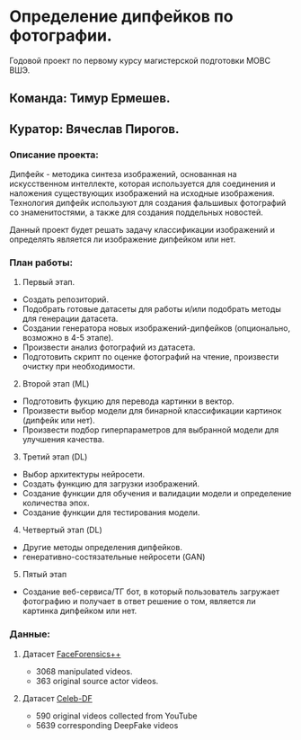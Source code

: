 # Определение дипфейков по фотографии.
Годовой проект по первому курсу магистерской подготовки МОВС ВШЭ.

## **Команда: Тимур Ермешев.**

## **Куратор: Вячеслав Пирогов.**

### **Описание проекта:**

Дипфейк - методика синтеза изображений, основанная на искусственном интеллекте, которая используется для соединения и наложения существующих изображений на исходные изображения. 
Технология дипфейк используют для создания фальшивых фотографий со знаменитостями, а также для создания поддельных новостей.

Данный проект будет решать задачу классификации изображений и определять является ли изображение дипфейком или нет.


### **План работы:**

1. Первый этап.
- Создать репозиторий.
- Подобрать готовые датасеты для работы и/или подобрать методы для генерации датасета.
- Создании генератора новых изображений-дипфейков (опционально, возможно в 4-5 этапе).
- Произвести анализ фотографий из датасета.
- Подготовить скрипт по оценке фотографий на чтение, произвести очистку при необходимости.

2. Второй этап (ML)
- Подготовить фукцию для перевода картинки в вектор.
- Произвести выбор модели для бинарной классификации картинок (дипфейк или нет).
- Произвести подбор гиперпараметров для выбранной модели для улучшения качества.

3. Третий этап (DL)
- Выбор архитектуры нейросети.
- Создать функцию для загрузки изображений.
- Создание функции для обучения и валидации модели и определение количества эпох.
- Создание функции для тестирования модели.

4. Четвертый этап (DL)
- Другие методы определения дипфейков.
- генеративно-состязательные нейросети (GAN)

5. Пятый этап
- Создание веб-сервиса/ТГ бот, в который пользователь загружает фотографию и получает в ответ решение о том, является ли картинка дипфейком или нет.


### **Данные:**

1. Датасет [FaceForensics++](https://github.com/ondyari/FaceForensics/tree/master/dataset)
   - 3068 manipulated videos.
   - 363 original source actor videos.

2. Датасет [Celeb-DF](https://paperswithcode.com/dataset/celeb-df)
   - 590 original videos collected from YouTube
   - 5639 corresponding DeepFake videos

